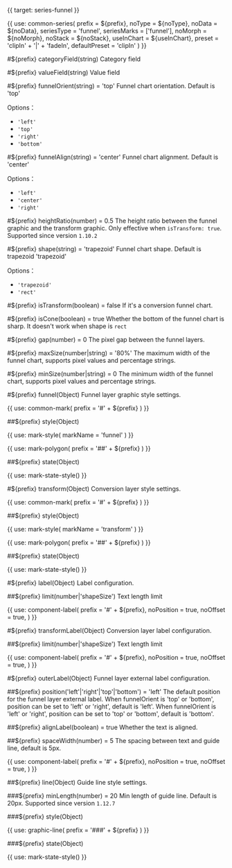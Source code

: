 {{ target: series-funnel }}

{{ use: common-series(
  prefix = ${prefix},
  noType = ${noType},
  noData = ${noData},
  seriesType = 'funnel',
  seriesMarks = ['funnel'],
  noMorph = ${noMorph},
  noStack = ${noStack},
  useInChart = ${useInChart},
  preset = 'clipIn' + '|' + 'fadeIn',
  defaultPreset = 'clipIn'
) }}

#${prefix} categoryField(string)
Category field

#${prefix} valueField(string)
Value field

#${prefix} funnelOrient(string) = 'top'
Funnel chart orientation. Default is 'top'

Options：

- `'left'`
- `'top'`
- `'right'`
- `'bottom'`

#${prefix} funnelAlign(string) = 'center'
Funnel chart alignment. Default is 'center'

Options：

- `'left'`
- `'center'`
- `'right'`

#${prefix} heightRatio(number) = 0.5
The height ratio between the funnel graphic and the transform graphic. Only effective when `isTransform: true`.
Supported since version `1.10.2`

#${prefix} shape(string) = 'trapezoid'
Funnel chart shape. Default is trapezoid 'trapezoid'

Options：

- `'trapezoid'`
- `'rect'`

#${prefix} isTransform(boolean) = false
If it's a conversion funnel chart.

#${prefix} isCone(boolean) = true
Whether the bottom of the funnel chart is sharp. It doesn't work when shape is `rect`

#${prefix} gap(number) = 0
The pixel gap between the funnel layers.

#${prefix} maxSize(number|string) = '80%'
The maximum width of the funnel chart, supports pixel values and percentage strings.

#${prefix} minSize(number|string) = 0
The minimum width of the funnel chart, supports pixel values and percentage strings.

#${prefix} funnel(Object)
Funnel layer graphic style settings.

{{ use: common-mark(
  prefix = '#' + ${prefix}
) }}

##${prefix} style(Object)

{{ use: mark-style(
  markName = 'funnel'
) }}

{{ use: mark-polygon(
  prefix = '##' + ${prefix}
) }}

##${prefix} state(Object)

{{ use: mark-state-style() }}

#${prefix} transform(Object)
Conversion layer style settings.

{{ use: common-mark(
  prefix = '#' + ${prefix}
) }}

##${prefix} style(Object)

{{ use: mark-style(
  markName = 'transform'
) }}

{{ use: mark-polygon(
  prefix = '##' + ${prefix}
) }}

##${prefix} state(Object)

{{ use: mark-state-style() }}

#${prefix} label(Object)
Label configuration.

##${prefix} limit(number|'shapeSize')
Text length limit

{{ use: component-label(
  prefix = '#' + ${prefix},
  noPosition = true,
  noOffset = true,
) }}

#${prefix} transformLabel(Object)
Conversion layer label configuration.

##${prefix} limit(number|'shapeSize')
Text length limit

{{ use: component-label(
  prefix = '#' + ${prefix},
  noPosition = true,
  noOffset = true,
) }}

#${prefix} outerLabel(Object)
Funnel layer external label configuration.

##${prefix} position('left'|'right'|'top'|'bottom') = 'left'
The default position for the funnel layer external label.
When funnelOrient is 'top' or 'bottom', position can be set to 'left' or 'right', default is 'left'.
When funnelOrient is 'left' or 'right', position can be set to 'top' or 'bottom', default is 'bottom'.

##${prefix} alignLabel(boolean) = true
Whether the text is aligned.

##${prefix} spaceWidth(number) = 5
The spacing between text and guide line, default is 5px.

{{ use: component-label(
  prefix = '#' + ${prefix},
  noPosition = true,
  noOffset = true,
) }}

##${prefix} line(Object)
Guide line style settings.

###${prefix} minLength(number) = 20
Min length of guide line. Default is 20px. Supported since version `1.12.7`

###${prefix} style(Object)

{{ use: graphic-line(
  prefix = '###' + ${prefix}
) }}

###${prefix} state(Object)

{{ use: mark-state-style() }}
